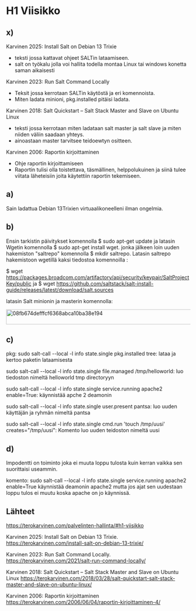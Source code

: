 # H1 Viisikko
## x)
Karvinen 2025: Install Salt on Debian 13 Trixie
- teksti jossa kattavat ohjeet SALTin lataamiseen.
- salt on työkalu jolla voi hallita todella montaa Linux tai windows konetta saman aikaisesti
  
Karvinen 2023: Run Salt Command Locally
- Teksit jossa kerrotaan SALTin käytöstä ja eri komennoista.
- Miten ladata minioni, pkg.installed pitäisi ladata.

Karvinen 2018: Salt Quickstart – Salt Stack Master and Slave on Ubuntu Linux
  - teksti jossa kerrotaan miten ladataan salt master ja salt slave ja miten niiden väliin saadaan yhteys.
  - ainoastaan master tarvitsee teidoewtyn ositteen.

Karvinen 2006: Raportin kirjoittaminen
- Ohje raportin kirjoittamiseen
- Raportin tulisi olla toistettava, täsmällinen, helppolukuinen ja siinä tulee viitata läheteisiin joita käytettiin raportin tekemiseen.
## a)
Sain ladattua Debian 13Trixien virtuaalikoneelleni ilman ongelmia.

## b)
Ensin tarkistin päivitykset komennolla $ sudo apt-get update ja latasin Wgetin komennolla $ sudo apt-get install wget. jonka jälkeen loin uuden hakemiston "saltrepo" komennolla $ mkdir saltrepo.
Latasin saltrepo hakemistoon wgetillä kaksi tiedostoa komennoilla : 

$ wget https://packages.broadcom.com/artifactory/api/security/keypair/SaltProjectKey/public ja
$ wget https://github.com/saltstack/salt-install-guide/releases/latest/download/salt.sources



latasin Salt minionin ja masterin komennolla:

<img width="620" height="41" alt="08fb674defffcf6368abca10ba38e194" src="https://github.com/user-attachments/assets/03b2ba30-b80e-42b2-bdf4-d71f1009b7b7" />

## c)
pkg:
sudo salt-call --local -l info state.single pkg.installed tree: lataa ja kertoo paketin lataamisesta

sudo salt-call --local -l info state.single file.managed /tmp/helloworld: luo tiedoston nimeltä helloworld tmp directoryyn

sudo salt-call --local -l info state.single service.running apache2 enable=True: käynnistää apche 2 deamonin

sudo salt-call --local -l info state.single user.present pantsa: luo uuden käyttäjän ja ryhmän nimeltä pantsa

sudo salt-call --local -l info state.single cmd.run 'touch /tmp/uusi' creates="/tmp/uusi": Komento luo uuden teidoston nimeltä uusi


## d)

Impodentti on toiminto joka ei muuta loppu tulosta kuin kerran vaikka sen suorittaisi useammin.

komento: sudo salt-call --local -l info state.single service.running apache2 enable=True käynnistää deamonin apache2  mutta jos ajat sen uudestaan loppu tulos ei muutu koska apache on jo käynnissä.


  ## Lähteet
  
  https://terokarvinen.com/palvelinten-hallinta/#h1-viisikko

  
  Karvinen 2025: Install Salt on Debian 13 Trixie. 
  https://terokarvinen.com/install-salt-on-debian-13-trixie/
  
  Karvinen 2023: Run Salt Command Locally.
  https://terokarvinen.com/2021/salt-run-command-locally/
  
  Karvinen 2018: Salt Quickstart – Salt Stack Master and Slave on Ubuntu Linux
  https://terokarvinen.com/2018/03/28/salt-quickstart-salt-stack-master-and-slave-on-ubuntu-linux/
  
  Karvinen 2006: Raportin kirjoittaminen
  https://terokarvinen.com/2006/06/04/raportin-kirjoittaminen-4/
